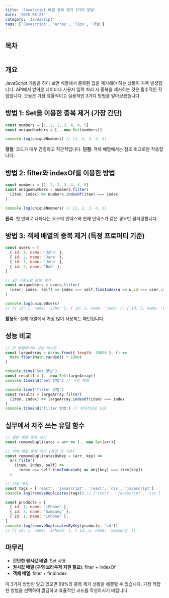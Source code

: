 ```yaml
---
title: 'JavaScript 배열 중복 제거 3가지 방법'
date: '2025-08-23'
category: 'Javascript'
tags: ['Javascript', 'Array', 'Tips', '개발']
---
```


## 목차

```toc

```

## 개요

JavaScript 개발을 하다 보면 배열에서 중복된 값을 제거해야 하는 상황이 자주 발생합니다.
API에서 받아온 데이터나 사용자 입력 처리 시 중복을 제거하는 것은 필수적인 작업입니다.
오늘은 가장 효율적이고 실용적인 3가지 방법을 알아보겠습니다.

## 방법 1: Set을 이용한 중복 제거 (가장 간단)

```javascript
const numbers = [1, 2, 2, 3, 4, 4, 5]
const uniqueNumbers = [...new Set(numbers)]

console.log(uniqueNumbers) // [1, 2, 3, 4, 5]
```

**장점**: 코드가 매우 간결하고 직관적입니다.
**단점**: 객체 배열에서는 참조 비교로만 작동합니다.

## 방법 2: filter와 indexOf를 이용한 방법

```javascript
const numbers = [1, 2, 2, 3, 4, 4, 5]
const uniqueNumbers = numbers.filter(
  (item, index) => numbers.indexOf(item) === index
)

console.log(uniqueNumbers) // [1, 2, 3, 4, 5]
```

**원리**: 첫 번째로 나타나는 요소의 인덱스와 현재 인덱스가 같은 경우만 필터링합니다.

## 방법 3: 객체 배열의 중복 제거 (특정 프로퍼티 기준)

```javascript
const users = [
  { id: 1, name: 'John' },
  { id: 2, name: 'Jane' },
  { id: 1, name: 'John' },
  { id: 3, name: 'Bob' },
]

// id 기준으로 중복 제거
const uniqueUsers = users.filter(
  (user, index, self) => index === self.findIndex(u => u.id === user.id)
)

console.log(uniqueUsers)
// [{ id: 1, name: 'John' }, { id: 2, name: 'Jane' }, { id: 3, name: 'Bob' }]
```

**활용도**: 실제 개발에서 가장 많이 사용되는 패턴입니다.

## 성능 비교

```javascript
// 큰 배열에서의 성능 테스트
const largeArray = Array.from({ length: 10000 }, () =>
  Math.floor(Math.random() * 1000)
)

console.time('Set 방법')
const result1 = [...new Set(largeArray)]
console.timeEnd('Set 방법') // 가장 빠름

console.time('filter 방법')
const result2 = largeArray.filter(
  (item, index) => largeArray.indexOf(item) === index
)
console.timeEnd('filter 방법') // 상대적으로 느림
```

## 실무에서 자주 쓰는 유틸 함수

```javascript
// 일반 배열 중복 제거
const removeDuplicates = arr => [...new Set(arr)]

// 객체 배열 중복 제거 (특정 키 기준)
const removeDuplicatesByKey = (arr, key) =>
  arr.filter(
    (item, index, self) =>
      index === self.findIndex(obj => obj[key] === item[key])
  )

// 사용 예시
const tags = ['react', 'javascript', 'react', 'css', 'javascript']
console.log(removeDuplicates(tags)) // ['react', 'javascript', 'css']

const products = [
  { id: 1, name: 'iPhone' },
  { id: 2, name: 'Samsung' },
  { id: 1, name: 'iPhone' },
]
console.log(removeDuplicatesByKey(products, 'id'))
// [{ id: 1, name: 'iPhone' }, { id: 2, name: 'Samsung' }]
```

## 마무리

- **간단한 원시값 배열**: Set 사용
- **원시값 배열 (구형 브라우저 지원 필요)**: filter + indexOf
- **객체 배열**: filter + findIndex

이 3가지 방법만 알고 있으면 99%의 중복 제거 상황을 해결할 수 있습니다.
가장 적합한 방법을 선택하여 깔끔하고 효율적인 코드를 작성하시기 바랍니다.
